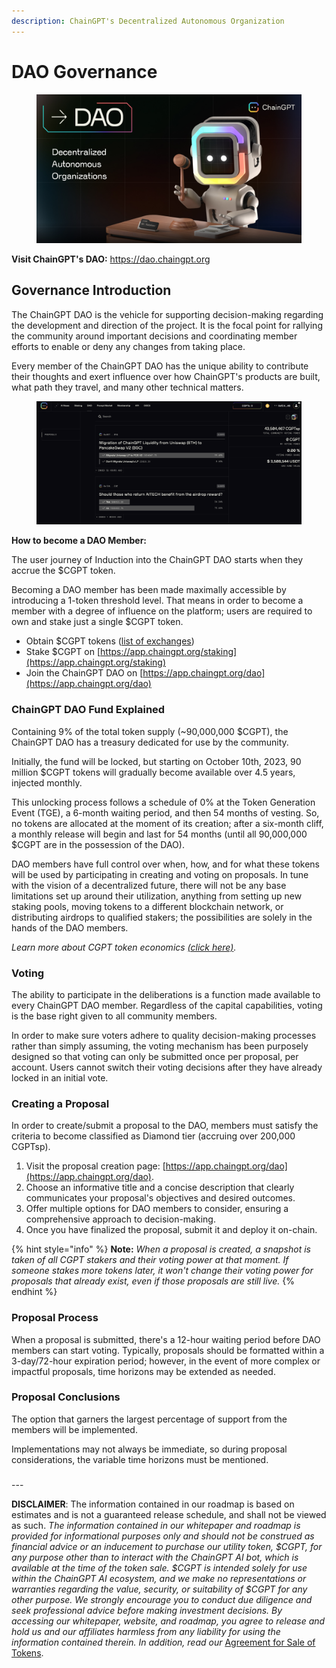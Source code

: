 ```yaml
---
description: ChainGPT's Decentralized Autonomous Organization
---
```


# DAO Governance

<figure><img src="../.gitbook/assets/10.png" alt=""><figcaption></figcaption></figure>

**Visit ChainGPT's DAO:** [https://dao.chaingpt.org ](https://dao.chaingpt.org)

## Governance Introduction

The ChainGPT DAO is the vehicle for supporting decision-making regarding the development and direction of the project. It is the focal point for rallying the community around important decisions and coordinating member efforts to enable or deny any changes from taking place.

Every member of the ChainGPT DAO has the unique ability to contribute their thoughts and exert influence over how ChainGPT's products are built, what path they travel, and many other technical matters.

<figure><img src="../.gitbook/assets/image.png" alt=""><figcaption></figcaption></figure>

**How to become a DAO Member:**

The user journey of Induction into the ChainGPT DAO starts when they accrue the $CGPT token.&#x20;

Becoming a DAO member has been made maximally accessible by introducing a 1-token threshold level. That means in order to become a member with a degree of influence on the platform; users are required to own and stake just a single $CGPT token.

* Obtain $CGPT tokens ([list of exchanges](https://chaingpt.org/#buy))
* Stake $CGPT on [https://app.chaingpt.org/staking](https://app.chaingpt.org/staking)
* Join the ChainGPT DAO on [https://app.chaingpt.org/dao](https://app.chaingpt.org/dao)

### ChainGPT DAO Fund Explained

Containing 9% of the total token supply (\~90,000,000 $CGPT), the ChainGPT DAO has a treasury dedicated for use by the community.&#x20;

Initially, the fund will be locked, but starting on October 10th, 2023, 90 million $CGPT tokens will gradually become available over 4.5 years, injected monthly.

This unlocking process follows a schedule of 0% at the Token Generation Event (TGE), a 6-month waiting period, and then 54 months of vesting. So, no tokens are allocated at the moment of its creation; after a six-month cliff, a monthly release will begin and last for 54 months (until all 90,000,000 $CGPT are in the possession of the DAO).

DAO members have full control over when, how, and for what these tokens will be used by participating in creating and voting on proposals. In tune with the vision of a decentralized future, there will not be any base limitations set up around their utilization, anything from setting up new staking pools, moving tokens to a different blockchain network, or distributing airdrops to qualified stakers; the possibilities are solely in the hands of the DAO members.&#x20;

_Learn more about CGPT token economics_ [_(click here)_](cgpt-utility-token/)_._

### Voting&#x20;

The ability to participate in the deliberations is a function made available to every ChainGPT DAO member. Regardless of the capital capabilities, voting is the base right given to all community members.&#x20;

In order to make sure voters adhere to quality decision-making processes rather than simply assuming, the voting mechanism has been purposely designed so that voting can only be submitted once per proposal, per account. Users cannot switch their voting decisions after they have already locked in an initial vote.

### Creating a Proposal

In order to create/submit a proposal to the DAO, members must satisfy the criteria to become classified as Diamond tier (accruing over 200,000 CGPTsp).

1. Visit the proposal creation page: [https://app.chaingpt.org/dao](https://app.chaingpt.org/dao).
2. Choose an informative title and a concise description that clearly communicates your proposal's objectives and desired outcomes.
3. Offer multiple options for DAO members to consider, ensuring a comprehensive approach to decision-making.
4. Once you have finalized the proposal, submit it and deploy it on-chain.&#x20;

{% hint style="info" %}
**Note:** _When a proposal is created, a snapshot is taken of all CGPT stakers and their voting power at that moment. If someone stakes more tokens later, it won't change their voting power for proposals that already exist, even if those proposals are still live._
{% endhint %}

### Proposal Process

When a proposal is submitted, there's a 12-hour waiting period before DAO members can start voting. Typically, proposals should be formatted within a 3-day/72-hour expiration period; however, in the event of more complex or impactful proposals, time horizons may be extended as needed.&#x20;



### Proposal Conclusions

The option that garners the largest percentage of support from the members will be implemented.

Implementations may not always be immediate, so during proposal considerations, the variable time horizons must be mentioned.

###

\---

**DISCLAIMER**: The information contained in our roadmap is based on estimates and is not a guaranteed release schedule, and shall not be viewed as such.  _The information contained in our whitepaper and roadmap is provided for informational purposes only and should not be construed as financial advice or an inducement to purchase our utility token, $CGPT, for any purpose other than to interact with the ChainGPT AI bot, which is available at the time of the token sale. $CGPT is intended solely for use within the ChainGPT AI ecosystem, and we make no representations or warranties regarding the value, security, or suitability of $CGPT for any other purpose. We strongly encourage you to conduct due diligence and seek professional advice before making investment decisions. By accessing our whitepaper, website, and roadmap, you agree to release and hold us and our affiliates harmless from any liability for using the information contained therein.  In addition, read our_ [Agreement for Sale of Tokens](https://www.chaingpt.org/licences).
